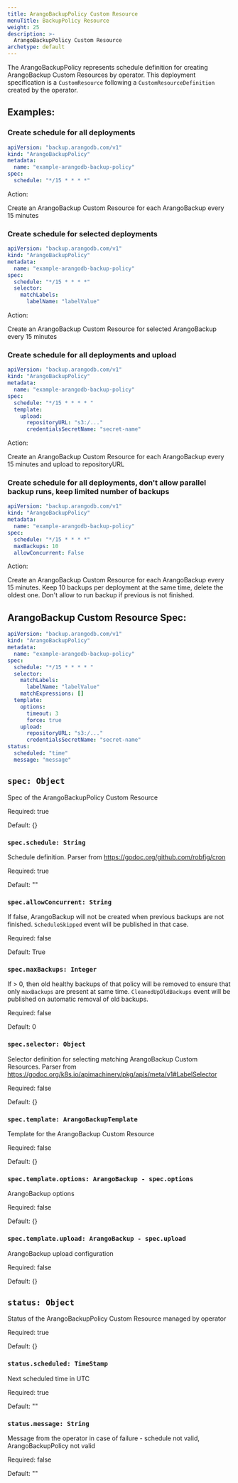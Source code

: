 ```yaml
---
title: ArangoBackupPolicy Custom Resource
menuTitle: BackupPolicy Resource
weight: 25
description: >-
  ArangoBackupPolicy Custom Resource
archetype: default
---
```

The ArangoBackupPolicy represents schedule definition for creating ArangoBackup Custom Resources by operator.
This deployment specification is a `CustomResource` following a `CustomResourceDefinition` created by the operator.

## Examples:

### Create schedule for all deployments

```yaml
apiVersion: "backup.arangodb.com/v1"
kind: "ArangoBackupPolicy"
metadata:
  name: "example-arangodb-backup-policy"
spec:
  schedule: "*/15 * * * *"
```

Action:

Create an ArangoBackup Custom Resource for each ArangoBackup every 15 minutes

### Create schedule for selected deployments

```yaml
apiVersion: "backup.arangodb.com/v1"
kind: "ArangoBackupPolicy"
metadata:
  name: "example-arangodb-backup-policy"
spec:
  schedule: "*/15 * * * *"
  selector:
    matchLabels:
      labelName: "labelValue"
```

Action:

Create an ArangoBackup Custom Resource for selected ArangoBackup every 15 minutes

### Create schedule for all deployments and upload

```yaml
apiVersion: "backup.arangodb.com/v1"
kind: "ArangoBackupPolicy"
metadata:
  name: "example-arangodb-backup-policy"
spec:
  schedule: "*/15 * * * * "
  template:
    upload:
      repositoryURL: "s3:/..."
      credentialsSecretName: "secret-name"
```

Action:

Create an ArangoBackup Custom Resource for each ArangoBackup every 15 minutes and upload to repositoryURL

### Create schedule for all deployments, don't allow parallel backup runs, keep limited number of backups

```yaml
apiVersion: "backup.arangodb.com/v1"
kind: "ArangoBackupPolicy"
metadata:
  name: "example-arangodb-backup-policy"
spec:
  schedule: "*/15 * * * *"
  maxBackups: 10
  allowConcurrent: False
```

Action:

Create an ArangoBackup Custom Resource for each ArangoBackup every 15 minutes.
Keep 10 backups per deployment at the same time, delete the oldest one. Don't allow to run backup if previous is not finished.

## ArangoBackup Custom Resource Spec:

```yaml
apiVersion: "backup.arangodb.com/v1"
kind: "ArangoBackupPolicy"
metadata:
  name: "example-arangodb-backup-policy"
spec:
  schedule: "*/15 * * * * "
  selector:
    matchLabels:
      labelName: "labelValue"
    matchExpressions: []
  template:
    options:
      timeout: 3
      force: true
    upload:
      repositoryURL: "s3:/..."
      credentialsSecretName: "secret-name"
status:
  scheduled: "time"
  message: "message"
```

## `spec: Object`

Spec of the ArangoBackupPolicy Custom Resource

Required: true

Default: {}

### `spec.schedule: String`

Schedule definition. Parser from https://godoc.org/github.com/robfig/cron

Required: true

Default: ""

### `spec.allowConcurrent: String`

If false, ArangoBackup will not be created when previous backups are not finished.
`ScheduleSkipped` event will be published in that case.

Required: false

Default: True

### `spec.maxBackups: Integer`

If > 0, then old healthy backups of that policy will be removed to ensure that only `maxBackups` are present at same time.
`CleanedUpOldBackups` event will be published on automatic removal of old backups.

Required: false

Default: 0

### `spec.selector: Object`

Selector definition for selecting matching ArangoBackup Custom Resources. Parser from https://godoc.org/k8s.io/apimachinery/pkg/apis/meta/v1#LabelSelector

Required: false

Default: {}

### `spec.template: ArangoBackupTemplate`

Template for the ArangoBackup Custom Resource

Required: false

Default: {}

### `spec.template.options: ArangoBackup - spec.options`

ArangoBackup options

Required: false

Default: {}

### `spec.template.upload: ArangoBackup - spec.upload`

ArangoBackup upload configuration

Required: false

Default: {}

## `status: Object`

Status of the ArangoBackupPolicy Custom Resource managed by operator

Required: true

Default: {}

### `status.scheduled: TimeStamp`

Next scheduled time in UTC

Required: true

Default: ""

### `status.message: String`

Message from the operator in case of failure - schedule not valid, ArangoBackupPolicy not valid

Required: false

Default: ""
